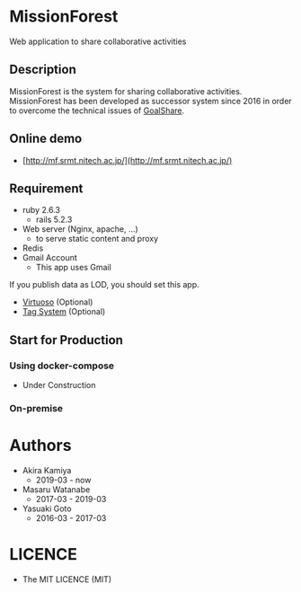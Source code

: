 MissionForest
====
Web application to share collaborative activities

## Description
MissionForest is the system for sharing collaborative activities.  
MissionForest has been developed as successor system since 2016 in order to overcome the technical issues of [GoalShare](https://github.com/srmtlab/GoalShare).  

## Online demo
- [http://mf.srmt.nitech.ac.jp/](http://mf.srmt.nitech.ac.jp/)

## Requirement
- ruby 2.6.3
    - rails 5.2.3
- Web server (Nginx, apache, ...)
    - to serve static content and proxy
- Redis
- Gmail Account
    - This app uses Gmail

If you publish data as LOD, you should set this app.
- [Virtuoso](https://virtuoso.openlinksw.com/rdf/) (Optional)
- [Tag System]() (Optional)


## Start for Production
### Using docker-compose
- Under Construction

### On-premise

# Authors
- Akira Kamiya
  - 2019-03 - now
- Masaru Watanabe
  - 2017-03 - 2019-03
- Yasuaki Goto
  - 2016-03 - 2017-03
  
# LICENCE
- The MIT LICENCE (MIT)